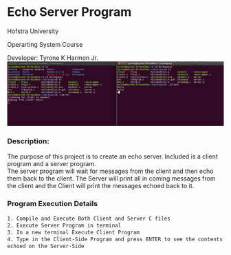 # Echo Server Program 

Hofstra University 

Operarting System Course

Developer: Tyrone K Harmon Jr. 
<img src="https://github.com/tyrone8980/College_Programming/blob/master/ZMedia/echo_server_example.gif" alt="Echo Server" title="Echo Server" />


### Description: 

The purpose of this project is to create an echo server.
Included is a client program and a server program.  
The server program will wait for messages from the client and then echo them back to the client.
The Server will print all in coming messages from the client and the Client will print the messages echoed back to it.


### Program Execution Details 
```
1. Compile and Execute Both Client and Server C files
2. Execute Server Program in terminal 
3. In a new terminal Execute Client Program 
4. Type in the Client-Side Program and press ENTER to see the contents echoed on the Server-Side
```
